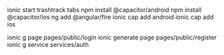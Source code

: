 ionic start trashtrack tabs
npm install @capacitor/android
npm install @capacitor/ios
ng add @angular/fire
ionic cap add android
ionic cap add ios


ionic g page pages/public/login
ionic generate page pages/public/register
ionic g service services/auth
